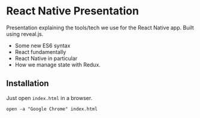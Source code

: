 # React Native Presentation
Presentation explaining the tools/tech we use for the React Native app. Built using reveal.js.

- Some new ES6 syntax
- React fundamentally
- React Native in particular
- How we manage state with Redux.

## Installation
Just open `index.html` in a browser.
```
open -a "Google Chrome" index.html
```
